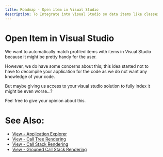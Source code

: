 ```yaml
---
title: Roadmap - Open item in Visual Studio
description: To Integrate into Visual Studio so data items like classes can be viewed within Visual Studio.
---
```

# Open Item in Visual Studio
We want to automatically match profiled items with items in Visual Studio because it might be pretty handy for the user.

However, we do have some concerns about this; this idea started not to have to decompile your application for the code as we do not want any knowledge of your code.

But maybe giving us access to your visual studio solution to fully index it might be even worse...?

Feel free to give your opinion about this.


# See Also:
- [View - Application Explorer](../views/ApplicationInstanceDockWindow/ApplicationExplorer.md)
- [View - Call Tree Rendering](../views/ApplicationInstanceDockWindow/CallTreeRendering.md)
- [View - Call Stack Rendering](../views/ApplicationInstanceDockWindow/CallStackRendering.md)
- [View - Grouped Call Stack Rendering](../views/ApplicationInstanceDockWindow/GroupedCallStackRendering.md)